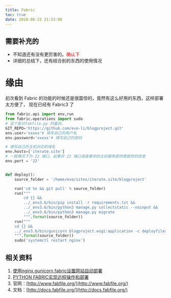 ```yaml
---
title: Fabric
toc: true
date: 2018-06-22 21:53:00
---
```


## 需要补充的
- 不知道还有没有更厉害的。<font color=red>确认下</font>
- 详细的总结下，还有结合别的东西的使用情况


# 缘由
初次看到 Fabric 的功能的时候还是很震惊的，竟然有这么好用的东西，这样部署太方便了，
现在已经有 Fabric3 了


```python
from fabric.api import env,run
from fabric.operations import sudo
# 这个是对fabfile.py 的备份。
GIT_REPO='https://github.com/evo-li/blogproject.git'
env.user='xxxxx'# 填写自己的用户名
env.password='xxxxx'# 填写自己的密码

# 填写自己的主机对应的域名
env.hosts=['iterate.site']
# 一般情况下为 22 端口，如果非 22 端口请查看你的主机服务提供商提供的信息
env.port = '22'


def deploy():
    source_folder = '/home/evo/sites/iterate.site/blogproject'

    run('cd %s && git pull' % source_folder)
    run("""
        cd {} &&
        ../_env3.6/bin/pip install -r requirements.txt &&
        ../_env3.6/bin/python3 manage.py collectstatic --noinput &&
        ../_env3.6/bin/python3 manage.py migrate
        """.format(source_folder))
    run("""
    cd {} &&
    ../_env3.6/bin/gunicorn blogproject.wsgi:application -c deployfiles/gunicorn.conf.py
    """.format(source_folder))
    sudo('systemctl restart nginx')
```



## 相关资料
1. [使用nginx,gunicorn,fabric设置网站自动部署](https://www.jianshu.com/p/bc1111e7e6d0)
2. [PYTHON FABRIC实现远程操作和部署](http://wklken.me/posts/2013/03/25/python-tool-fabric.html#zhi-xing-ben-ji-cao-zuo)
3. 官网：[http://www.fabfile.org/](http://www.fabfile.org/)
4. 文档：[http://docs.fabfile.org/](http://docs.fabfile.org/)
